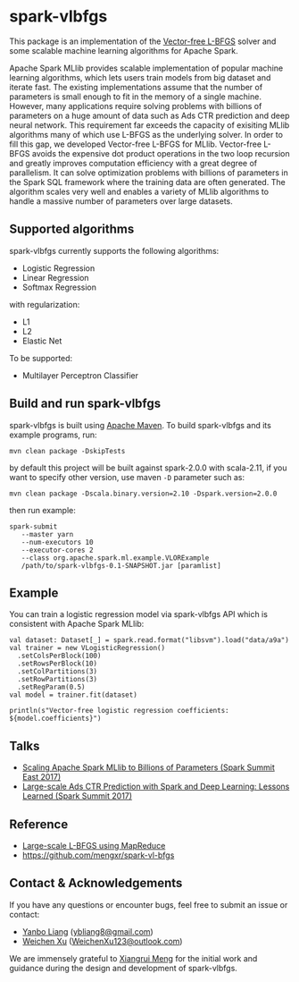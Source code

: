 # spark-vlbfgs
This package is an implementation of the [Vector-free L-BFGS](https://papers.nips.cc/paper/5333-large-scale-l-bfgs-using-mapreduce.pdf)
solver and some scalable machine learning algorithms for Apache Spark.

Apache Spark MLlib provides scalable implementation of popular machine learning algorithms,
which lets users train models from big dataset and iterate fast.
The existing implementations assume that the number of parameters is small enough to fit in the memory of a single machine.
However, many applications require solving problems with billions of parameters on a huge amount of data
such as Ads CTR prediction and deep neural network.
This requirement far exceeds the capacity of exisiting MLlib algorithms many of which use L-BFGS as the underlying solver.
In order to fill this gap, we developed Vector-free L-BFGS for MLlib.
Vector-free L-BFGS avoids the expensive dot product operations in the two loop recursion
and greatly improves computation efficiency with a great degree of parallelism.
It can solve optimization problems with billions of parameters in the Spark SQL framework where the training data are often generated.
The algorithm scales very well and enables a variety of MLlib algorithms to handle a massive number of parameters over large datasets.

## Supported algorithms

spark-vlbfgs currently supports the following algorithms:

* Logistic Regression
* Linear Regression
* Softmax Regression

with regularization:

* L1
* L2
* Elastic Net

To be supported:

* Multilayer Perceptron Classifier

## Build and run spark-vlbfgs

spark-vlbfgs is built using [Apache Maven](http://maven.apache.org/).
To build spark-vlbfgs and its example programs, run:
    
    mvn clean package -DskipTests

by default this project will be built against spark-2.0.0 with scala-2.11,
if you want to specify other version, use maven `-D` parameter such as:

    mvn clean package -Dscala.binary.version=2.10 -Dspark.version=2.0.0

then run example:

    spark-submit
       --master yarn
       --num-executors 10
       --executor-cores 2
       --class org.apache.spark.ml.example.VLORExample
       /path/to/spark-vlbfgs-0.1-SNAPSHOT.jar [paramlist]

## Example

You can train a logistic regression model via spark-vlbfgs API which is consistent with Apache Spark MLlib:

    val dataset: Dataset[_] = spark.read.format("libsvm").load("data/a9a")
    val trainer = new VLogisticRegression()
      .setColsPerBlock(100)
      .setRowsPerBlock(10)
      .setColPartitions(3)
      .setRowPartitions(3)
      .setRegParam(0.5)
    val model = trainer.fit(dataset)

    println(s"Vector-free logistic regression coefficients: ${model.coefficients}")

## Talks

* [Scaling Apache Spark MLlib to Billions of Parameters (Spark Summit East 2017)](https://spark-summit.org/east-2017/events/scaling-apache-spark-mllib-to-billions-of-parameters/)
* [Large-scale Ads CTR Prediction with Spark and Deep Learning: Lessons Learned (Spark Summit 2017)](https://spark-summit.org/2017/events/large-scale-ads-ctr-prediction-with-spark-and-deep-learning-lessons-learned/)

## Reference

* [Large-scale L-BFGS using MapReduce](https://papers.nips.cc/paper/5333-large-scale-l-bfgs-using-mapreduce.pdf)
* https://github.com/mengxr/spark-vl-bfgs

## Contact & Acknowledgements

If you have any questions or encounter bugs, feel free to submit an issue or contact:

* [Yanbo Liang](https://github.com/yanboliang) (ybliang8@gmail.com)
* [Weichen Xu](https://github.com/WeichenXu123) (WeichenXu123@outlook.com)

We are immensely grateful to [Xiangrui Meng](https://github.com/mengxr) for the initial work and guidance during the design and development of spark-vlbfgs.

